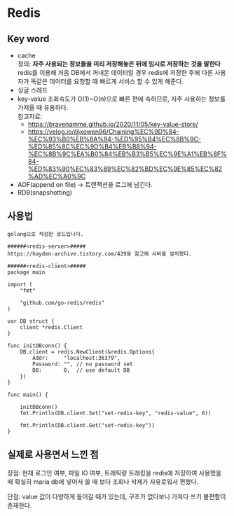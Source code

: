 # Redis

 ## **Key word**
 - cache   
  정의: **자주 사용되는 정보들을 미리 저장해놓은 뒤에 임시로 저장하는 것을 말한다**   
  redis를 이용해 처음 DB에서 꺼내온 데이터일 경우 redis에 저장한 후에  다른 사용자가 똑같은 데이터를 요청할 때 빠르게 서비스 할 수 있게 해준다.  
 - 싱글 스레드  
 - key-value
   조회속도가 O(1)~O(n)으로 빠른 편에 속하므로, 자주 사용하는 정보를 가져올 때 유용하다.      
   참고자료: 
   - https://bravenamme.github.io/2020/11/05/key-value-store/
   - https://velog.io/@xowen96/Chaining%EC%9D%84-%EC%93%B0%EB%8A%94-%ED%95%B4%EC%8B%9C-%ED%85%8C%EC%9D%B4%EB%B8%94-%EC%8B%9C%EA%B0%84%EB%B3%B5%EC%9E%A1%EB%8F%84-%ED%83%90%EC%83%89%EC%82%BD%EC%9E%85%EC%82%AD%EC%A0%9C
 - AOF(append on file) -> 트랜잭션을 로그에 남긴다.
 - RDB(snapshotting) 


## **사용법**   

```
golang으로 작성한 코드입니다.

######<redis-server>#####
https://hayden-archive.tistory.com/429을 참고해 서버를 설치했다. 

######<redis-client>#####
package main

import (
	"fmt"

	"github.com/go-redis/redis"
)

var DB struct {
	client *redis.Client
}

func initDBconn() {
	DB.client = redis.NewClient(&redis.Options{
		Addr:     "localhost:36379",
		Password: "", // no password set
		DB:       0,  // use default DB
	})
}

func main() {

	initDBconn()
	fmt.Println(DB.client.Set("set-redis-key", "redis-value", 0))

	fmt.Println(DB.client.Get("set-redis-key"))
}

```
## **실제로 사용면서 느낀 점**
장점:
현재 로그인 여부, 파일 IO 여부, 트래픽량 트래킹을 redis에 저장하여 사용했을 때 확실히 maria db에 넣어서 쓸 때 보다 조회나 삭제가 자유로워서 편했다.

단점: 
value 값이 다양하게 들어갈 때가 있는데, 구조가 없다보니 가져다 쓰기 불편함이 존재한다. 

